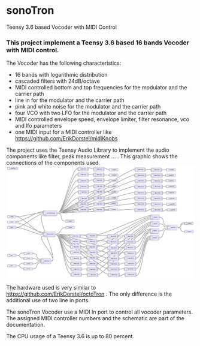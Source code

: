 # sonoTron
Teensy 3.6 based Vocoder with MIDI Control
### This project implement a Teensy 3.6 based 16 bands Vocoder with MIDI control.
The Vocoder has the following characteristics:
* 16 bands with logarithmic distribution
* cascaded filters with 24dB/octave
* MIDI controlled bottom and top frequencies for the modulator and the carrier path
* line in for the modulator and the carrier path
* pink and white noise for the modulator and the carrier path
* four VCO with two LFO for the modulator and the carrier path
* MIDI controlled envelope speed, envelope limiter, filter resonance, vco and lfo parameters
* one MIDI input for a MIDI controller like https://github.com/ErikDorstel/midiKnobs

The project uses the Teensy Audio Library to implement the audio components like filter, peak measurement ... . This graphic shows the connections of the components used.
![image note found](https://raw.githubusercontent.com/ErikDorstel/sonoTron/master/documentation/ADT%20schematic.png)

The hardware used is very similar to https://github.com/ErikDorstel/octoTron . The only difference is the additional use of two line in ports.

The sonoTron Vocoder use a MIDI In port to control all vocoder parameters. The assigned MIDI controller numbers and the schematic are part of the documentation.

The CPU usage of a Teensy 3.6 is up to 80 percent.
